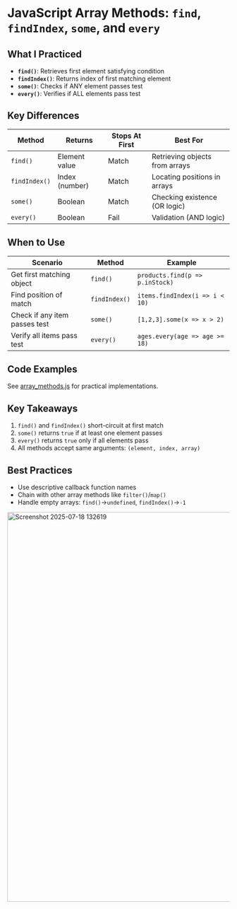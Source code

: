 # JavaScript Array Methods: `find`, `findIndex`, `some`, and `every`

## What I Practiced

- **`find()`**: Retrieves first element satisfying condition
- **`findIndex()`**: Returns index of first matching element
- **`some()`**: Checks if ANY element passes test
- **`every()`**: Verifies if ALL elements pass test

## Key Differences

| Method         | Returns          | Stops At First | Best For                          |
|----------------|------------------|----------------|-----------------------------------|
| `find()`       | Element value    | Match          | Retrieving objects from arrays    |
| `findIndex()`  | Index (number)   | Match          | Locating positions in arrays      |
| `some()`       | Boolean          | Match          | Checking existence (OR logic)     |
| `every()`      | Boolean          | Fail           | Validation (AND logic)            |

## When to Use

| Scenario                          | Method          | Example                          |
|-----------------------------------|-----------------|----------------------------------|
| Get first matching object         | `find()`        | `products.find(p => p.inStock)`  |
| Find position of match            | `findIndex()`   | `items.findIndex(i => i < 10)`   |
| Check if any item passes test     | `some()`        | `[1,2,3].some(x => x > 2)`      |
| Verify all items pass test        | `every()`       | `ages.every(age => age >= 18)`   |

## Code Examples
See [array_methods.js](./array_methods.js) for practical implementations.

## Key Takeaways
1. `find()` and `findIndex()` short-circuit at first match
2. `some()` returns `true` if at least one element passes
3. `every()` returns `true` only if all elements pass
4. All methods accept same arguments: `(element, index, array)`

## Best Practices
- Use descriptive callback function names
- Chain with other array methods like `filter()`/`map()`
- Handle empty arrays: `find()`→`undefined`, `findIndex()`→`-1`
<img width="1665" height="882" alt="Screenshot 2025-07-18 132619" src="https://github.com/user-attachments/assets/6a2555df-a5b0-400a-9137-160adbf6208b" />
